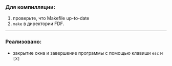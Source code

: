  ### Для компилляции: 
 1. проверьте, что Makefile up-to-date
 2. `make` в директории FDF.
 ---
 ### Реализовано:
 - закрытие окна и завершение программы с помощью клавиши `esc` и `[X]`
